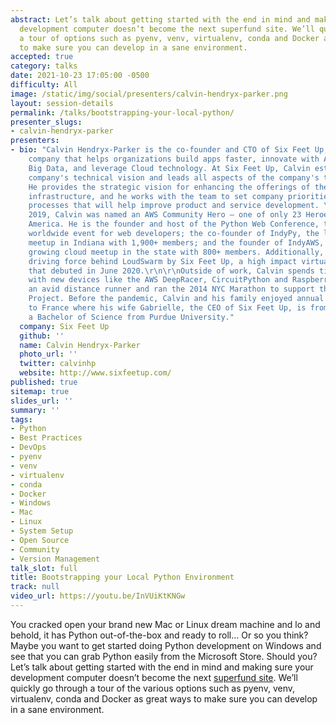 ```yaml
---
abstract: Let’s talk about getting started with the end in mind and making sure your
  development computer doesn’t become the next superfund site. We’ll quickly go through
  a tour of options such as pyenv, venv, virtualenv, conda and Docker as great ways
  to make sure you can develop in a sane environment.
accepted: true
category: talks
date: 2021-10-23 17:05:00 -0500
difficulty: All
image: /static/img/social/presenters/calvin-hendryx-parker.png
layout: session-details
permalink: /talks/bootstrapping-your-local-python/
presenter_slugs:
- calvin-hendryx-parker
presenters:
- bio: "Calvin Hendryx-Parker is the co-founder and CTO of Six Feet Up, a software
    company that helps organizations build apps faster, innovate with AI, simplify
    Big Data, and leverage Cloud technology. At Six Feet Up, Calvin establishes the
    company's technical vision and leads all aspects of the company's technology development.
    He provides the strategic vision for enhancing the offerings of the company and
    infrastructure, and he works with the team to set company priorities and implement
    processes that will help improve product and service development. \r\n\r\n In
    2019, Calvin was named an AWS Community Hero — one of only 23 Heroes in North
    America. He is the founder and host of the Python Web Conference, the largest
    worldwide event for web developers; the co-founder of IndyPy, the largest Python
    meetup in Indiana with 1,900+ members; and the founder of IndyAWS, the fastest
    growing cloud meetup in the state with 800+ members. Additionally, Calvin is the
    driving force behind LoudSwarm by Six Feet Up, a high impact virtual event platform
    that debuted in June 2020.\r\n\r\nOutside of work, Calvin spends time tinkering
    with new devices like the AWS DeepRacer, CircuitPython and Raspberry Pi. He is
    an avid distance runner and ran the 2014 NYC Marathon to support the Innocence
    Project. Before the pandemic, Calvin and his family enjoyed annual extended trips
    to France where his wife Gabrielle, the CEO of Six Feet Up, is from. Calvin holds
    a Bachelor of Science from Purdue University."
  company: Six Feet Up
  github: ''
  name: Calvin Hendryx-Parker
  photo_url: ''
  twitter: calvinhp
  website: http://www.sixfeetup.com/
published: true
sitemap: true
slides_url: ''
summary: ''
tags:
- Python
- Best Practices
- DevOps
- pyenv
- venv
- virtualenv
- conda
- Docker
- Windows
- Mac
- Linux
- System Setup
- Open Source
- Community
- Version Management
talk_slot: full
title: Bootstrapping your Local Python Environment
track: null
video_url: https://youtu.be/InVUiKtKNGw
---
```


You cracked open your brand new Mac or Linux dream machine and lo and behold, it has Python out-of-the-box and ready to roll… Or so you think? Maybe you want to get started doing Python development on Windows and see that you can grab Python easily from the Microsoft Store. Should you? Let’s talk about getting started with the end in mind and making sure your development computer doesn’t become the next [superfund site](https://xkcd.com/1987/). We’ll quickly go through a tour of the various options such as pyenv, venv, virtualenv, conda and Docker as great ways to make sure you can develop in a sane environment.
